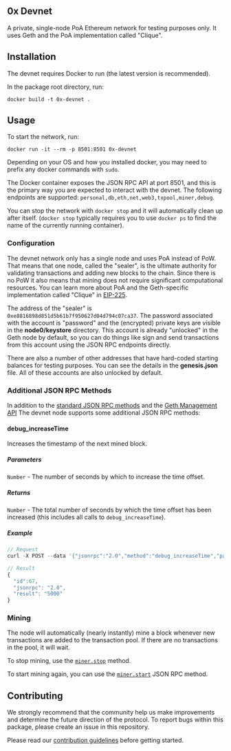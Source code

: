 ## 0x Devnet

A private, single-node PoA Ethereum network for testing purposes only. It uses
Geth and the PoA implementation called "Clique".

## Installation

The devnet requires Docker to run (the latest version is recommended).

In the package root directory, run:

```
docker build -t 0x-devnet .
```

## Usage

To start the network, run:

```
docker run -it --rm -p 8501:8501 0x-devnet
```

Depending on your OS and how you installed docker, you may need to prefix any
docker commands with `sudo`.

The Docker container exposes the JSON RPC API at port 8501, and this is the
primary way you are expected to interact with the devnet. The following
endpoints are supported: `personal,db,eth,net,web3,txpool,miner,debug`.

You can stop the network with `docker stop` and it will automatically clean up
after itself. (`docker stop` typically requires you to use `docker ps` to find
the name of the currently running container).

### Configuration

The devnet network only has a single node and uses PoA instead of PoW. That
means that one node, called the "sealer", is the ultimate authority for
validating transactions and adding new blocks to the chain. Since there is no
PoW it also means that mining does not require significant computational
resources. You can learn more about PoA and the Geth-specific implementation
called "Clique" in [EIP-225](https://github.com/ethereum/EIPs/issues/225).

The address of the "sealer" is `0xe8816898d851d5b61b7f950627d04d794c07ca37`. The
password associated with the account is "password" and the (encrypted) private
keys are visible in the **node0/keystore** directory. This account is already
"unlocked" in the Geth node by default, so you can do things like sign and send
transactions from this account using the JSON RPC endpoints directly.

There are also a number of other addresses that have hard-coded starting
balances for testing purposes. You can see the details in the **genesis.json**
file. All of these accounts are also unlocked by default.

### Additional JSON RPC Methods

In addition to the
[standard JSON RPC methods](https://github.com/ethereum/wiki/wiki/JSON-RPC) and
the
[Geth Management API](https://github.com/ethereum/go-ethereum/wiki/Management-APIs)
The devnet node supports some additional JSON RPC methods:

#### debug_increaseTime

Increases the timestamp of the next mined block.

##### Parameters

`Number` - The number of seconds by which to increase the time offset.

##### Returns

`Number` - The total number of seconds by which the time offset has been
increased (this includes all calls to `debug_increaseTime`).

##### Example

```js
// Request
curl -X POST --data '{"jsonrpc":"2.0","method":"debug_increaseTime","params":[100],"id":67}'

// Result
{
  "id":67,
  "jsonrpc": "2.0",
  "result": "5000"
}
```

### Mining

The node will automatically (nearly instantly) mine a block whenever new
transactions are added to the transaction pool. If there are no transactions in
the pool, it will wait.

To stop mining, use the
[`miner.stop`](https://github.com/ethereum/go-ethereum/wiki/Management-APIs#miner_stop)
method.

To start mining again, you can use the
[`miner.start`](https://github.com/ethereum/go-ethereum/wiki/Management-APIs#miner_start)
JSON RPC method.

## Contributing

We strongly recommend that the community help us make improvements and determine
the future direction of the protocol. To report bugs within this package, please
create an issue in this repository.

Please read our [contribution guidelines](../../CONTRIBUTING.md) before getting
started.
